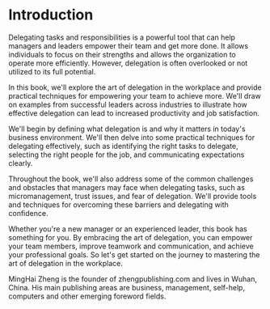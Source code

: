 # Introduction

Delegating tasks and responsibilities is a powerful tool that can help managers and leaders empower their team and get more done. It allows individuals to focus on their strengths and allows the organization to operate more efficiently. However, delegation is often overlooked or not utilized to its full potential.

In this book, we'll explore the art of delegation in the workplace and provide practical techniques for empowering your team to achieve more. We'll draw on examples from successful leaders across industries to illustrate how effective delegation can lead to increased productivity and job satisfaction.

We'll begin by defining what delegation is and why it matters in today's business environment. We'll then delve into some practical techniques for delegating effectively, such as identifying the right tasks to delegate, selecting the right people for the job, and communicating expectations clearly.

Throughout the book, we'll also address some of the common challenges and obstacles that managers may face when delegating tasks, such as micromanagement, trust issues, and fear of delegation. We'll provide tools and techniques for overcoming these barriers and delegating with confidence.

Whether you're a new manager or an experienced leader, this book has something for you. By embracing the art of delegation, you can empower your team members, improve teamwork and communication, and achieve your professional goals. So let's get started on the journey to mastering the art of delegation in the workplace.

MingHai Zheng is the founder of zhengpublishing.com and lives in Wuhan, China. His main publishing areas are business, management, self-help, computers and other emerging foreword fields.
